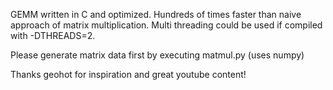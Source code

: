 
GEMM written in C and optimized.
Hundreds of times faster than naive approach of matrix multiplication.
Multi threading could be used if compiled with -DTHREADS=2.

Please generate matrix data first by executing matmul.py (uses numpy)

Thanks geohot for inspiration and great youtube content!
